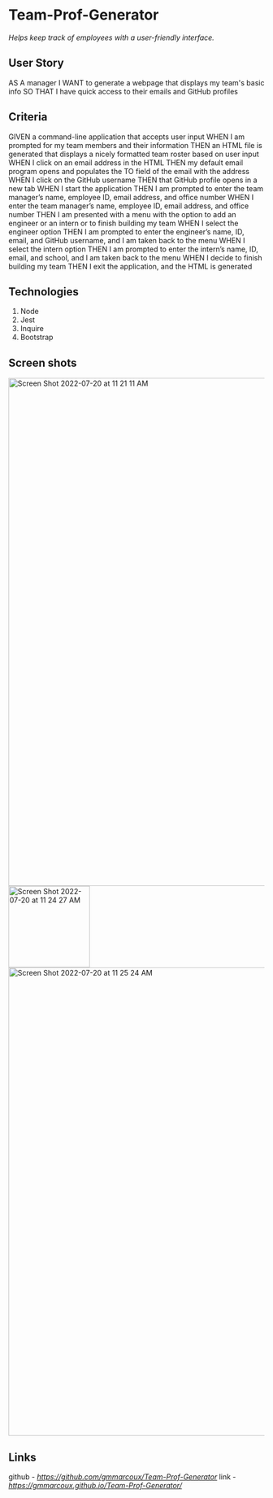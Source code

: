 # Team-Prof-Generator
*Helps keep track of employees with a user-friendly interface.*

## User Story
AS A manager
I WANT to generate a webpage that displays my team's basic info
SO THAT I have quick access to their emails and GitHub profiles

## Criteria
GIVEN a command-line application that accepts user input
WHEN I am prompted for my team members and their information
THEN an HTML file is generated that displays a nicely formatted team roster based on user input
WHEN I click on an email address in the HTML
THEN my default email program opens and populates the TO field of the email with the address
WHEN I click on the GitHub username
THEN that GitHub profile opens in a new tab
WHEN I start the application
THEN I am prompted to enter the team manager’s name, employee ID, email address, and office number
WHEN I enter the team manager’s name, employee ID, email address, and office number
THEN I am presented with a menu with the option to add an engineer or an intern or to finish building my team
WHEN I select the engineer option
THEN I am prompted to enter the engineer’s name, ID, email, and GitHub username, and I am taken back to the menu
WHEN I select the intern option
THEN I am prompted to enter the intern’s name, ID, email, and school, and I am taken back to the menu
WHEN I decide to finish building my team
THEN I exit the application, and the HTML is generated

## Technologies
1. Node
2. Jest
3. Inquire
4. Bootstrap

## Screen shots
<img width="999" alt="Screen Shot 2022-07-20 at 11 21 11 AM" src="https://user-images.githubusercontent.com/98123372/180034067-11ae7760-0b7b-4ca9-8cf8-6aa526bcce8b.png">
<img width="160" alt="Screen Shot 2022-07-20 at 11 24 27 AM" src="https://user-images.githubusercontent.com/98123372/180034073-4a28924e-b3a5-470e-8a55-f50b505877d7.png">
<img width="921" alt="Screen Shot 2022-07-20 at 11 25 24 AM" src="https://user-images.githubusercontent.com/98123372/180034075-6b548752-0758-4edc-ad0f-b302cf21609d.png">

## Links
github - *https://github.com/gmmarcoux/Team-Prof-Generator*
link - *https://gmmarcoux.github.io/Team-Prof-Generator/*
